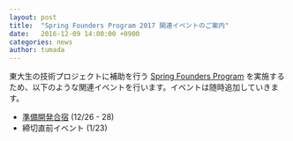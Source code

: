 ```yaml
---
layout: post
title:  "Spring Founders Program 2017 関連イベントのご案内"
date:   2016-12-09 14:00:00 +0900
categories: news
author: tumada
---
```


東大生の技術プロジェクトに補助を行う [Spring Founders Program](http://www.ducr.u-tokyo.ac.jp/jp/venture/sfp.html) を実施するため、以下のような関連イベントを行います。イベントは随時追加していきます。

- [準備開発合宿](https://www.eventbrite.com/e/30113948631) (12/26 - 28)
- 締切直前イベント (1/23)
